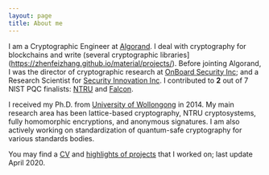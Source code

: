 ```yaml
---
layout: page
title: About me
---
```


I am a Cryptographic Engineer at [Algorand](algorand.com).
I deal with cryptography for blockchains and write (several cryptographic libraries](https://zhenfeizhang.github.io/material/projects/).
Before jointing Algorand, I was the director of cryptographic
research at [OnBoard Security Inc](https://www.onboardsecurity.com/);
and a
Research Scientist for [Security Innovation Inc](https://www.securityinnovation.com/).  I contributed to __2__ out of 7 NIST PQC finalists: [NTRU](https://ntru.org)
and [Falcon](https://falcon-sign.info/).

I received my Ph.D. from
[University of Wollongong](https://www.uow.edu.au/) in 2014.
My main research area has been lattice-based
cryptography, NTRU cryptosystems, fully homomorphic
encryptions, and anonymous signatures.
I am also actively working on standardization
of quantum-safe cryptography for various standards bodies.


You may find a [CV](../cv/output/cv.pdf) and
[highlights of projects](https://zhenfeizhang.github.io/material/projects/) that I worked on;
last update April 2020.
